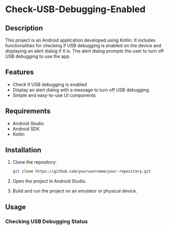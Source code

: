 # Check-USB-Debugging-Enabled


## Description

This project is an Android application developed using Kotlin. It includes functionalities for checking if USB debugging is enabled on the device and displaying an alert dialog if it is. The alert dialog prompts the user to turn off USB debugging to use the app.

## Features

- Check if USB debugging is enabled
- Display an alert dialog with a message to turn off USB debugging
- Simple and easy-to-use UI components

## Requirements

- Android Studio
- Android SDK
- Kotlin

## Installation

1. Clone the repository:

    ```bash
    git clone https://github.com/yourusername/your-repository.git
    ```

2. Open the project in Android Studio.

3. Build and run the project on an emulator or physical device.

## Usage

### Checking USB Debugging Status
